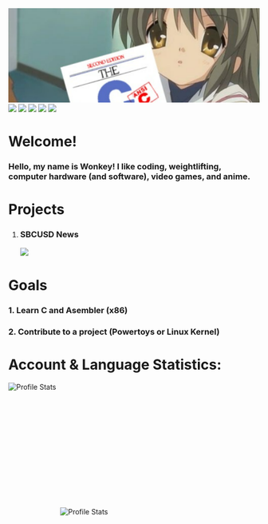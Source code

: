 <img src="./background/cover.png">
<div>
<img src="https://img.shields.io/badge/English-A%2B-blue"> <!-- 1rst language -->
<img src="https://img.shields.io/badge/español-B-yellowgreen"> <!-- For relatives and parents (2nd) -->
<img src="https://img.shields.io/badge/français-apprentissage-red"> <!-- Eva smh -->
<img src="https://img.shields.io/badge/Русский-отложено-red"> <!-- Mr. Putin why :( -->
<img src="https://img.shields.io/badge/日本 -遅延-red"> <!-- I'm not a weeb, I swear! (Sorry if I spelt something wrong lol -->
</div>
<!-- I tought it was a cute background lol. Plus I love Clannad. -->

<!-- Credits:
    header.png -> https://github.com/cat-milk/Anime-Girls-Holding-Programming-Books/blob/master/C/Fuko_Ibuki_Holding_Up_C.jpg
-->

# Welcome!
<h3>Hello, my name is Wonkey! I like coding, weightlifting, computer hardware (and software), video games, and anime.
<!-- Some  anime's however. My favourites are Envagelion, Clannad, Toradora!, Darling in the FranXX, etc. -->

# Projects
1. <h3>SBCUSD News</h3><img src="https://img.shields.io/badge/Development-Pre--Canidate-blue">

# Goals
<h3>1. Learn C and Asembler (x86)</h3>
<h3>2. Contribute to a project (Powertoys or Linux Kernel)</h3>
    
# Account & Language Statistics:
<img align="left" src="https://github-readme-stats.vercel.app/api?username=AWonkeyTortila&show_icons=true&theme=tokyonight" alt="Profile Stats" width=400px height=250px/>
<img align="right" src="https://github-readme-stats.vercel.app/api/top-langs/?username=AWonkeyTortila&layout=compact&theme=tokyonight" alt="Profile Stats" width=400px height=250px/>
    
<!-- Wonkey -->
